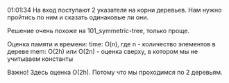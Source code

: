 01:01:34 На вход поступают 2 указателя на корни деревьев.
Нам нужно пройтись по ним и сказать одинаковые ли они.

Решение очень похоже на 101_symmetric-tree, только проще.

Оценка памяти и времени:
time: O(n), где n - количество элементов в дереве
mem: O(2h) или O(2n) - оценка сверху, в котором мы не учитываем константы

Важно! Здесь оценка O(2h). Потому что мы проходимся по 2 деревьям.
